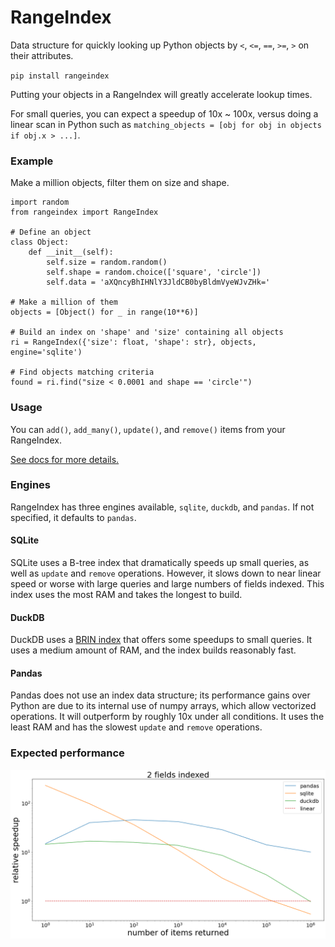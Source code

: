 # RangeIndex

Data structure for quickly looking up Python objects by `<`, `<=`, `==`, `>=`, `>` on their attributes.

`pip install rangeindex`

Putting your objects in a RangeIndex will greatly accelerate lookup times. 

For small queries, you can expect a speedup of 10x ~ 100x, versus doing a linear scan in Python such as
`matching_objects = [obj for obj in objects if obj.x > ...]`.

### Example

Make a million objects, filter them on size and shape. 

```
import random
from rangeindex import RangeIndex

# Define an object
class Object:
    def __init__(self):
        self.size = random.random()
        self.shape = random.choice(['square', 'circle'])
        self.data = 'aXQncyBhIHNlY3JldCB0byBldmVyeWJvZHk='

# Make a million of them
objects = [Object() for _ in range(10**6)]

# Build an index on 'shape' and 'size' containing all objects
ri = RangeIndex({'size': float, 'shape': str}, objects, engine='sqlite')

# Find objects matching criteria
found = ri.find("size < 0.0001 and shape == 'circle'")
```

### Usage

You can `add()`, `add_many()`, `update()`, and `remove()` items from your RangeIndex.

[See docs for more details.](https://pypi.org/project/rangeindex/)

### Engines

RangeIndex has three engines available, `sqlite`, `duckdb`, and `pandas`. If not specified, it defaults to `pandas`.

#### SQLite

SQLite uses a B-tree index that dramatically speeds up small queries, as well as `update` and `remove` operations.
However, it slows down to near linear speed or worse with large queries and large numbers of fields indexed. This index
uses the most RAM and takes the longest to build.

#### DuckDB

DuckDB uses a [BRIN index](https://en.wikipedia.org/wiki/Block_Range_Index) that offers some speedups to small queries.
It uses a medium amount of RAM, and the index builds reasonably fast. 

#### Pandas

Pandas does not use an index data structure; its performance gains over Python are due to its internal use of numpy 
arrays, which allow vectorized operations. It will outperform by roughly 10x under all conditions. It uses the least
RAM and has the slowest `update` and `remove` operations.

### Expected performance

![Benchmark: sqlite does well on small queries, other engines do better on large queries.](perf/benchmark.png)



